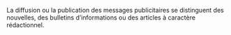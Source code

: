 La diffusion ou la publication des messages publicitaires se distinguent des nouvelles, des bulletins d’informations ou des articles à caractère rédactionnel.